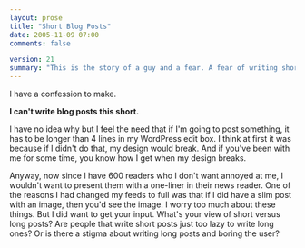```yaml
---
layout: prose
title: "Short Blog Posts"
date: 2005-11-09 07:00
comments: false

version: 21
summary: "This is the story of a guy and a fear. A fear of writing short posts. Just like how said guy has a fear of writing short summaries. Like this one."
---
```


I have a confession to make.

**I can't write blog posts this short.**

I have no idea why but I feel the need that if I'm going to post something, it has to be longer than 4 lines in my WordPress edit box. I think at first it was because if I didn't do that, my design would break. And if you've been with me for some time, you know how I get when my design breaks.

Anyway, now since I have 600 readers who I don't want annoyed at me, I wouldn't want to present them with a one-liner in their news reader. One of the reasons I had changed my feeds to full was that if I did have a slim post with an image, then you'd see the image. I worry too much about these things. But I did want to get your input. What's your view of short versus long posts? Are people that write short posts just too lazy to write long ones? Or is there a stigma about writing long posts and boring the user?

